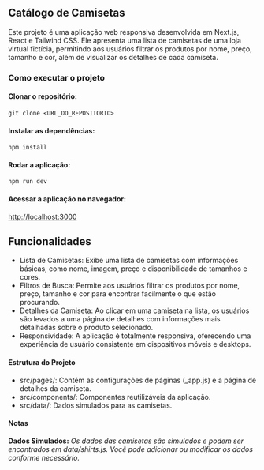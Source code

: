 ## Catálogo de Camisetas
Este projeto é uma aplicação web responsiva desenvolvida em Next.js, React e Tailwind CSS. Ele apresenta uma lista de camisetas de uma loja virtual fictícia, permitindo aos usuários filtrar os produtos por nome, preço, tamanho e cor, além de visualizar os detalhes de cada camiseta.
### Como executar o projeto
#### Clonar o repositório:
```
git clone <URL_DO_REPOSITORIO>
```
#### Instalar as dependências:
```
npm install
```
#### Rodar a aplicação:
```
npm run dev
```
#### Acessar a aplicação no navegador:
[http://localhost:3000](https://az-camisas.vercel.app)
## Funcionalidades
- Lista de Camisetas: Exibe uma lista de camisetas com informações básicas, como nome, imagem, preço e disponibilidade de tamanhos e cores.
- Filtros de Busca: Permite aos usuários filtrar os produtos por nome, preço, tamanho e cor para encontrar facilmente o que estão procurando.
- Detalhes da Camiseta: Ao clicar em uma camiseta na lista, os usuários são levados a uma página de detalhes com informações mais detalhadas sobre o produto selecionado.
- Responsividade: A aplicação é totalmente responsiva, oferecendo uma experiência de usuário consistente em dispositivos móveis e desktops.

#### Estrutura do Projeto
- src/pages/: Contém as configurações de páginas (_app.js) e a página de detalhes da camiseta.
- src/components/: Componentes reutilizáveis da aplicação.
- src/data/: Dados simulados para as camisetas.

#### Notas
**Dados Simulados:** _Os dados das camisetas são simulados e podem ser encontrados em data/shirts.js. Você pode adicionar ou modificar os dados conforme necessário._
